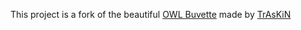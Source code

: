 This project is a fork of the beautiful [OWL Buvette](https://github.com/TrAsKiN/owl-buvette/) made by 
[TrAsKiN](https://github.com/TrAsKiN/)
